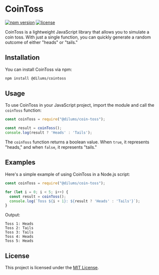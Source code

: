 # CoinToss

[![npm version](https://img.shields.io/npm/v/@dilums/coin-toss.svg)](https://www.npmjs.com/package/@dilums/coin-toss)
[![license](https://img.shields.io/npm/l/@dilums/coin-toss.svg)](https://github.com/@dilums/coin-toss/blob/main/LICENSE)


CoinToss is a lightweight JavaScript library that allows you to simulate a coin toss. With just a single function, you can quickly generate a random outcome of either "heads" or "tails."

## Installation

You can install CoinToss via npm:

```bash
npm install @dilums/cointoss
```

## Usage

To use CoinToss in your JavaScript project, import the module and call the `coinToss` function:

```javascript
const coinToss = require("@dilums/coin-toss");

const result = coinToss();
console.log(result ? 'Heads' : 'Tails');
```

The `coinToss` function returns a boolean value. When `true`, it represents "heads," and when `false`, it represents "tails."

## Examples

Here's a simple example of using CoinToss in a Node.js script:

```javascript
const coinToss = require("@dilums/coin-toss");

for (let i = 0; i < 5; i++) {
  const result = coinToss();
  console.log(`Toss ${i + 1}: ${result ? 'Heads' : 'Tails'}`);
}
```

Output:
```
Toss 1: Heads
Toss 2: Tails
Toss 3: Tails
Toss 4: Heads
Toss 5: Heads
```

## License

This project is licensed under the [MIT License](LICENSE).
